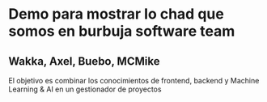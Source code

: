 # Demo para mostrar lo chad que somos en burbuja software team

## Wakka, Axel, Buebo, MCMike

El objetivo es combinar los conocimientos de frontend, backend y Machine Learning & AI en un gestionador de proyectos
